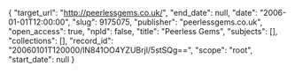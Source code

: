 {
  "target_url": "http://peerlessgems.co.uk/", 
  "end_date": null, 
  "date": "2006-01-01T12:00:00", 
  "slug": 9175075, 
  "publisher": "peerlessgems.co.uk", 
  "open_access": true, 
  "npld": false, 
  "title": "Peerless Gems", 
  "subjects": [], 
  "collections": [], 
  "record_id": "20060101T120000/lN841OO4YZUBrjl/5stSQg==", 
  "scope": "root", 
  "start_date": null
}

